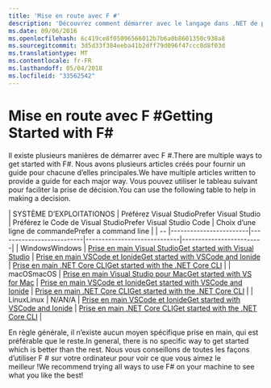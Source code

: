 ```yaml
---
title: 'Mise en route avec F #'
description: 'Découvrez comment démarrer avec le langage dans .NET de programmation F #.'
ms.date: 09/06/2016
ms.openlocfilehash: 6c419ce8f05096566012b7b6a0b8601350c938a8
ms.sourcegitcommit: 3d5d33f384eeba41b2dff79d096f47ccc8d8f03d
ms.translationtype: MT
ms.contentlocale: fr-FR
ms.lasthandoff: 05/04/2018
ms.locfileid: "33562542"
---
```

# <a name="getting-started-with-f"></a><span data-ttu-id="f0442-103">Mise en route avec F #</span><span class="sxs-lookup"><span data-stu-id="f0442-103">Getting Started with F#</span></span> #

<span data-ttu-id="f0442-104">Il existe plusieurs manières de démarrer avec F #.</span><span class="sxs-lookup"><span data-stu-id="f0442-104">There are multiple ways to get started with F#.</span></span>  <span data-ttu-id="f0442-105">Nous avons plusieurs articles créés pour fournir un guide pour chacune d’elles principales.</span><span class="sxs-lookup"><span data-stu-id="f0442-105">We have multiple articles written to provide a guide for each major way.</span></span>  <span data-ttu-id="f0442-106">Vous pouvez utiliser le tableau suivant pour faciliter la prise de décision.</span><span class="sxs-lookup"><span data-stu-id="f0442-106">You can use the following table to help in making a decision.</span></span>

| <span data-ttu-id="f0442-107">SYSTÈME D’EXPLOITATION</span><span class="sxs-lookup"><span data-stu-id="f0442-107">OS</span></span> | <span data-ttu-id="f0442-108">Préférez Visual Studio</span><span class="sxs-lookup"><span data-stu-id="f0442-108">Prefer Visual Studio</span></span> | <span data-ttu-id="f0442-109">Préférez le Code de Visual Studio</span><span class="sxs-lookup"><span data-stu-id="f0442-109">Prefer Visual Studio Code</span></span> | <span data-ttu-id="f0442-110">Choix d’une ligne de commande</span><span class="sxs-lookup"><span data-stu-id="f0442-110">Prefer a command line</span></span> |
| -- |------------------------|--------------------------|-----------------------------|-------------------------|
| <span data-ttu-id="f0442-111">Windows</span><span class="sxs-lookup"><span data-stu-id="f0442-111">Windows</span></span> | [<span data-ttu-id="f0442-112">Prise en main Visual Studio</span><span class="sxs-lookup"><span data-stu-id="f0442-112">Get started with Visual Studio</span></span>](get-started-visual-studio.md) | [<span data-ttu-id="f0442-113">Prise en main VSCode et Ionide</span><span class="sxs-lookup"><span data-stu-id="f0442-113">Get started with VSCode and Ionide</span></span>](get-started-vscode.md) | [<span data-ttu-id="f0442-114">Prise en main .NET Core CLI</span><span class="sxs-lookup"><span data-stu-id="f0442-114">Get started with the .NET Core CLI</span></span>](get-started-command-line.md) |
| <span data-ttu-id="f0442-115">macOS</span><span class="sxs-lookup"><span data-stu-id="f0442-115">macOS</span></span> | [<span data-ttu-id="f0442-116">Prise en main Visual Studio pour Mac</span><span class="sxs-lookup"><span data-stu-id="f0442-116">Get started with VS for Mac</span></span>](get-started-with-visual-studio-for-mac.md) | [<span data-ttu-id="f0442-117">Prise en main VSCode et Ionide</span><span class="sxs-lookup"><span data-stu-id="f0442-117">Get started with VSCode and Ionide</span></span>](get-started-vscode.md) | [<span data-ttu-id="f0442-118">Prise en main .NET Core CLI</span><span class="sxs-lookup"><span data-stu-id="f0442-118">Get started with the .NET Core CLI</span></span>](get-started-command-line.md) |
| <span data-ttu-id="f0442-119">Linux</span><span class="sxs-lookup"><span data-stu-id="f0442-119">Linux</span></span> | <span data-ttu-id="f0442-120">N/A</span><span class="sxs-lookup"><span data-stu-id="f0442-120">N/A</span></span> | [<span data-ttu-id="f0442-121">Prise en main VSCode et Ionide</span><span class="sxs-lookup"><span data-stu-id="f0442-121">Get started with VSCode and Ionide</span></span>](get-started-vscode.md) | [<span data-ttu-id="f0442-122">Prise en main .NET Core CLI</span><span class="sxs-lookup"><span data-stu-id="f0442-122">Get started with the .NET Core CLI</span></span>](get-started-command-line.md) |

<span data-ttu-id="f0442-123">En règle générale, il n’existe aucun moyen spécifique prise en main, qui est préférable que le reste.</span><span class="sxs-lookup"><span data-stu-id="f0442-123">In general, there is no specific way to get started which is better than the rest.</span></span>  <span data-ttu-id="f0442-124">Nous vous conseillons de toutes les façons d’utiliser F # sur votre ordinateur pour voir ce que vous aimez le meilleur !</span><span class="sxs-lookup"><span data-stu-id="f0442-124">We recommend trying all ways to use F# on your machine to see what you like the best!</span></span>

